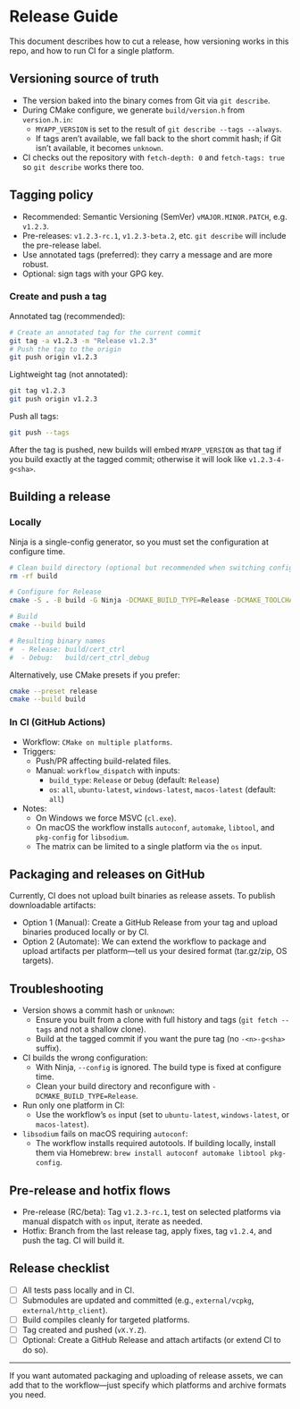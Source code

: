 # Release Guide

This document describes how to cut a release, how versioning works in this repo, and how to run CI for a single platform.

## Versioning source of truth

- The version baked into the binary comes from Git via `git describe`.
- During CMake configure, we generate `build/version.h` from `version.h.in`:
  - `MYAPP_VERSION` is set to the result of `git describe --tags --always`.
  - If tags aren’t available, we fall back to the short commit hash; if Git isn’t available, it becomes `unknown`.
- CI checks out the repository with `fetch-depth: 0` and `fetch-tags: true` so `git describe` works there too.

## Tagging policy

- Recommended: Semantic Versioning (SemVer) `vMAJOR.MINOR.PATCH`, e.g. `v1.2.3`.
- Pre-releases: `v1.2.3-rc.1`, `v1.2.3-beta.2`, etc. `git describe` will include the pre-release label.
- Use annotated tags (preferred): they carry a message and are more robust.
- Optional: sign tags with your GPG key.

### Create and push a tag

Annotated tag (recommended):

```bash
# Create an annotated tag for the current commit
git tag -a v1.2.3 -m "Release v1.2.3"
# Push the tag to the origin
git push origin v1.2.3
```

Lightweight tag (not annotated):

```bash
git tag v1.2.3
git push origin v1.2.3
```

Push all tags:

```bash
git push --tags
```

After the tag is pushed, new builds will embed `MYAPP_VERSION` as that tag if you build exactly at the tagged commit; otherwise it will look like `v1.2.3-4-g<sha>`.

## Building a release

### Locally

Ninja is a single-config generator, so you must set the configuration at configure time.

```bash
# Clean build directory (optional but recommended when switching configs)
rm -rf build

# Configure for Release
cmake -S . -B build -G Ninja -DCMAKE_BUILD_TYPE=Release -DCMAKE_TOOLCHAIN_FILE="$(pwd)/external/vcpkg/scripts/buildsystems/vcpkg.cmake"

# Build
cmake --build build

# Resulting binary names
#  - Release: build/cert_ctrl
#  - Debug:   build/cert_ctrl_debug
```

Alternatively, use CMake presets if you prefer:

```bash
cmake --preset release
cmake --build build
```

### In CI (GitHub Actions)

- Workflow: `CMake on multiple platforms`.
- Triggers:
  - Push/PR affecting build-related files.
  - Manual: `workflow_dispatch` with inputs:
    - `build_type`: `Release` or `Debug` (default: `Release`)
    - `os`: `all`, `ubuntu-latest`, `windows-latest`, `macos-latest` (default: `all`)
- Notes:
  - On Windows we force MSVC (`cl.exe`).
  - On macOS the workflow installs `autoconf`, `automake`, `libtool`, and `pkg-config` for `libsodium`.
  - The matrix can be limited to a single platform via the `os` input.

## Packaging and releases on GitHub

Currently, CI does not upload built binaries as release assets. To publish downloadable artifacts:

- Option 1 (Manual): Create a GitHub Release from your tag and upload binaries produced locally or by CI.
- Option 2 (Automate): We can extend the workflow to package and upload artifacts per platform—tell us your desired format (tar.gz/zip, OS targets).

## Troubleshooting

- Version shows a commit hash or `unknown`:
  - Ensure you built from a clone with full history and tags (`git fetch --tags` and not a shallow clone).
  - Build at the tagged commit if you want the pure tag (no `-<n>-g<sha>` suffix).
- CI builds the wrong configuration:
  - With Ninja, `--config` is ignored. The build type is fixed at configure time.
  - Clean your build directory and reconfigure with `-DCMAKE_BUILD_TYPE=Release`.
- Run only one platform in CI:
  - Use the workflow’s `os` input (set to `ubuntu-latest`, `windows-latest`, or `macos-latest`).
- `libsodium` fails on macOS requiring `autoconf`:
  - The workflow installs required autotools. If building locally, install them via Homebrew: `brew install autoconf automake libtool pkg-config`.

## Pre-release and hotfix flows

- Pre-release (RC/beta): Tag `v1.2.3-rc.1`, test on selected platforms via manual dispatch with `os` input, iterate as needed.
- Hotfix: Branch from the last release tag, apply fixes, tag `v1.2.4`, and push the tag. CI will build it.

## Release checklist

- [ ] All tests pass locally and in CI.
- [ ] Submodules are updated and committed (e.g., `external/vcpkg`, `external/http_client`).
- [ ] Build compiles cleanly for targeted platforms.
- [ ] Tag created and pushed (`vX.Y.Z`).
- [ ] Optional: Create a GitHub Release and attach artifacts (or extend CI to do so).

---

If you want automated packaging and uploading of release assets, we can add that to the workflow—just specify which platforms and archive formats you need.

